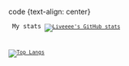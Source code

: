 code {text-align: center}

<code>             My stats<code/>
[![Liveeee's GitHub stats](https://github-readme-stats.vercel.app/api?username=Liveeee7219&theme=tokyonight)](https://github.com/Liveeee7219)


[![Top Langs](https://github-readme-stats.vercel.app/api/top-langs/?username=Liveeee7219&theme=tokyonight)](https://github.com/anuraghazra/github-readme-stats)
